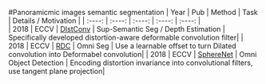 #Panoramicmic images semantic segmentation
| Year | Pub |  Method  | Task | Details / Motivation |
| :----: | :----: | :----: | :----: | :----: |  
| 2018 | ECCV | [DIstConv](https://openaccess.thecvf.com/content_ECCV_2018/papers/Keisuke_Tateno_Distortion-Aware_Convolutional_Filters_ECCV_2018_paper.pdf) | Sup-Semantic Seg / Depth Estimation | Specifically developed distortion-aware deformable convolution filter|
| 2018 | ECCV | [RDC](https://arxiv.org/pdf/1801.00708v3.pdf) | Omni Seg | Use a learnable offset to turn Dilated convolution into Deformabel convolution|
| 2018 | ECCV | [SphereNet]([https://arxiv.org/pdf/1801.00708v3.pdf](https://openaccess.thecvf.com/content_ECCV_2018/papers/Benjamin_Coors_SphereNet_Learning_Spherical_ECCV_2018_paper.pdf)) | Omni Object Detection  | Encoding distortion invariance into convolutional filters, use tangent plane projection|
